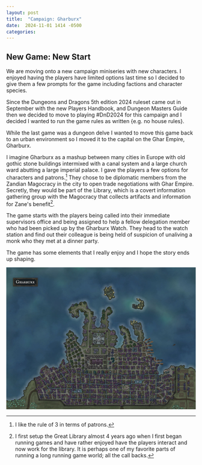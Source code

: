 ```yaml
---
layout: post
title:  "Campaign: Gharburx"
date:  2024-11-01 1414 -0500
categories: 
---
```

## New Game: New Start

We are moving onto a new campaign miniseries with new characters. I enjoyed having the players have limited options last time so I decided to give them a few prompts for the game including factions and character species.

Since the Dungeons and Dragons 5th edition 2024 ruleset came out in September with the new Players Handbook, and Dungeon Masters Guide then we decided to move to playing #DnD2024 for this campaign and I decided I wanted to run the game rules as written {e.g. no house rules}. 

While the last game was a dungeon delve I wanted to move this game back to an urban environment so I moved it to the capital on the Ghar Empire, Gharburx. 

I imagine Gharburx as a mashup between many cities in Europe with old gothic stone buildings intermixed with a canal system and a large church ward abutting a large imperial palace. I gave the players a few options for characters and patrons.[^1] They chose to be diplomatic members from the Zandian Magocracy in the city to open trade negotiations with Ghar Empire. Secretly, they would be part of the Library, which is a covert information gathering group with the Magocracy that collects artifacts and information for Zane's benefit[^2]. 

The game starts with the players being called into their immediate supervisors office and being assigned to help a fellow delegation member who had been picked up by the Gharburx Watch. They head to the watch station and find out their colleague is being held of suspicion of unaliving a monk who they met at a dinner party.

The game has some elements that I really enjoy and I hope the story ends up shaping.

![Map of the city of Gharburx](img/maps/map_gharburx.jpeg)



[^1]: I like the rule of 3 in terms of patrons. 

[^2]: I first setup the Great Library almost 4 years ago when I first began running games and have rather enjoyed have the players interact and now work for the library. It is perhaps one of my favorite parts of running a long running game world; all the call backs.




